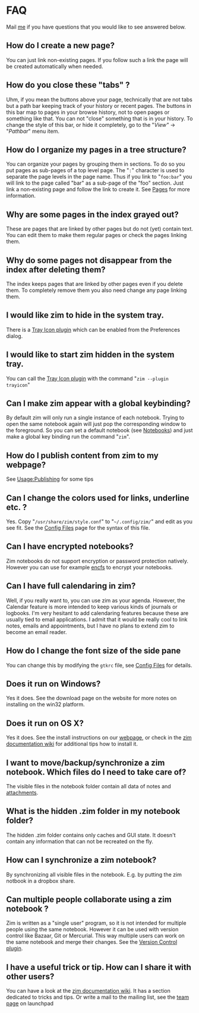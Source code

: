 # FAQ
Mail [me](mailto:jaap.karssenberg@gmail.com) if you have questions that you would like to see answered below.

How do I create a new page?
---------------------------
You can just link non-existing pages. If you follow such a link the page will be created automatically when needed.

How do you close these "tabs" ?
-------------------------------
Uhm, if you mean the buttons above your page, technically that are not tabs but a path bar keeping track of your history or recent pages. The buttons in this bar map to pages in your browse history, not to open pages or something like that. You can not "close" something that is in your history. To change the style of this bar, or hide it completely, go to the "*View"* -> "*Pathbar*" menu item.

How do I organize my pages in a tree structure?
-----------------------------------------------
You can organize your pages by grouping them in sections. To do so you put pages as sub-pages of a top level page. The "``:``" character is used to separate the page levels in the page name. Thus if you link to "``foo:bar``" you will link to the page called "bar" as a sub-page of the "foo" section. Just link a non-existing page and follow the link to create it. See [Pages](./Help/Pages.md) for more information.

Why are some pages in the index grayed out?
-------------------------------------------
These are pages that are linked by other pages but do not (yet) contain text. You can edit them to make them regular pages or check the pages linking them.

Why do some pages not disappear from the index after deleting them?
-------------------------------------------------------------------
The index keeps pages that are linked by other pages even if you delete them. To completely remove them you also need change any page linking them.

I would like zim to hide in the system tray.
--------------------------------------------
There is a [Tray Icon plugin](./Plugins/Tray_Icon.md) which can be enabled from the Preferences dialog.

I would like to start zim hidden in the system tray.
----------------------------------------------------
You can call the [Tray Icon plugin](./Plugins/Tray_Icon.md) with the command "``zim --plugin trayicon``"

Can I make zim appear with a global keybinding?
-----------------------------------------------
By default zim will  only run a single instance of each notebook. Trying to open the same notebook again will just pop the corresponding window to the foreground. So you can set a default notebook (see [Notebooks](./Help/Notebooks.md)) and just make a global key binding run the command "``zim``". 

How do I publish content from zim to my webpage?
------------------------------------------------
See [Usage:Publishing](./Usage/Publishing.md) for some tips

Can I change the colors used for links, underline etc. ?
--------------------------------------------------------
Yes. Copy "``/usr/share/zim/style.conf``" to "``~/.config/zim/``" and edit as you see fit. See the [Config Files](./Help/Config_Files.md) page for the syntax of this file.

Can I have encrypted notebooks?
-------------------------------
Zim notebooks do not support encryption or password protection natively. However you can use for example [encfs](http://www.arg0.net/encfs) to encrypt your notebooks.

Can I have full calendaring in zim?
-----------------------------------
Well, if you really want to, you can use zim as your agenda. However, the Calendar feature is more intended to keep various kinds of journals or logbooks. I'm very hesitant to add calendaring features because these are usually tied to email applications. I admit that it would be really cool to link notes, emails and appointments, but I have no plans to extend zim to become an email reader.

How do I change the font size of the side pane
----------------------------------------------
You can change this by modifying the ``gtkrc`` file, see [Config Files](./Help/Config_Files.md) for details.

Does it run on Windows?
-----------------------
Yes it does. See the download page on the website for more notes on installing on the win32 platform.

Does it run on OS X?
--------------------
Yes it does. See the install instructions on our [webpage](http://zim-wiki.org/install.html), or check in the [zim documentation wiki](http://www.zim-wiki.org/wiki/) for additional tips how to install it.

I want to move/backup/synchronize a zim notebook. Which files do I need to take care of?
----------------------------------------------------------------------------------------
The visible files in the notebook folder contain all data of notes and [attachments](./Help/Attachments.md).

What is the hidden .zim folder in my notebook folder?
-----------------------------------------------------
The hidden .zim folder contains only caches and GUI state. It doesn't contain any information that can not be recreated on the fly.

How can I synchronize a zim notebook?
-------------------------------------
By synchronizing all visible files in the notebook. E.g. by putting the zim notbook in a dropbox share.

Can multiple people collaborate using a zim notebook ?
------------------------------------------------------
Zim is written as a "single user" program, so it is not intended for multiple people using the same notebook. However it can be used with version control like Bazaar, Git or Mercurial. This way multiple users can work on the same notebook and merge their changes. See the [Version Control plugin](./Plugins/Version_Control.md).

I have a useful trick or tip. How can I share it with other users?
------------------------------------------------------------------
You can have a look at the [zim documentation wiki](http://www.zim-wiki.org/wiki/). It has a section dedicated to tricks and tips. Or write a mail to the mailing list, see the [team page](https://launchpad.net/~zim-wiki) on launchpad


